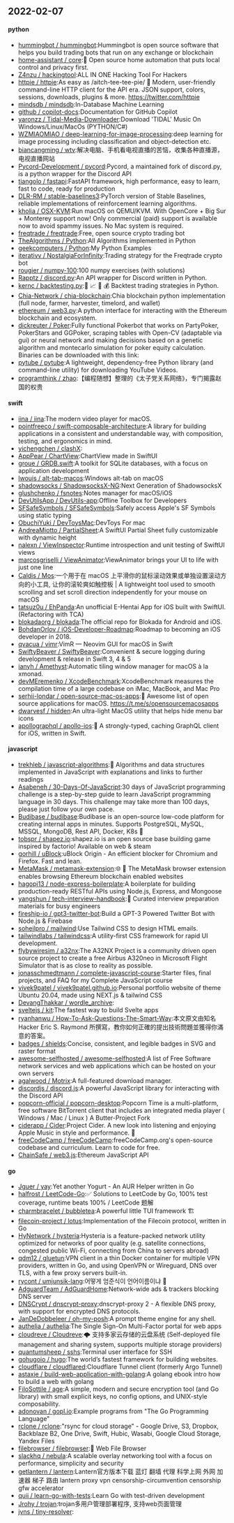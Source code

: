 ## 2022-02-07

#### python
* [hummingbot / hummingbot](https://github.com/hummingbot/hummingbot):Hummingbot is open source software that helps you build trading bots that run on any exchange or blockchain
* [home-assistant / core](https://github.com/home-assistant/core):🏡
Open source home automation that puts local control and privacy first.
* [Z4nzu / hackingtool](https://github.com/Z4nzu/hackingtool):ALL IN ONE Hacking Tool For Hackers
* [httpie / httpie](https://github.com/httpie/httpie):As easy as /aitch-tee-tee-pie/
🥧
Modern, user-friendly command-line HTTP client for the API era. JSON support, colors, sessions, downloads, plugins & more. https://twitter.com/httpie
* [mindsdb / mindsdb](https://github.com/mindsdb/mindsdb):In-Database Machine Learning
* [github / copilot-docs](https://github.com/github/copilot-docs):Documentation for GitHub Copilot
* [yaronzz / Tidal-Media-Downloader](https://github.com/yaronzz/Tidal-Media-Downloader):Download 'TIDAL' Music On Windows/Linux/MacOs (PYTHON/C#)
* [WZMIAOMIAO / deep-learning-for-image-processing](https://github.com/WZMIAOMIAO/deep-learning-for-image-processing):deep learning for image processing including classification and object-detection etc.
* [biancangming / wtv](https://github.com/biancangming/wtv):解决电脑、手机看电视直播的苦恼，收集各种直播源，电视直播网站
* [Pycord-Development / pycord](https://github.com/Pycord-Development/pycord):Pycord, a maintained fork of discord.py, is a python wrapper for the Discord API
* [tiangolo / fastapi](https://github.com/tiangolo/fastapi):FastAPI framework, high performance, easy to learn, fast to code, ready for production
* [DLR-RM / stable-baselines3](https://github.com/DLR-RM/stable-baselines3):PyTorch version of Stable Baselines, reliable implementations of reinforcement learning algorithms.
* [kholia / OSX-KVM](https://github.com/kholia/OSX-KVM):Run macOS on QEMU/KVM. With OpenCore + Big Sur + Monterey support now! Only commercial (paid) support is available now to avoid spammy issues. No Mac system is required.
* [freqtrade / freqtrade](https://github.com/freqtrade/freqtrade):Free, open source crypto trading bot
* [TheAlgorithms / Python](https://github.com/TheAlgorithms/Python):All Algorithms implemented in Python
* [geekcomputers / Python](https://github.com/geekcomputers/Python):My Python Examples
* [iterativv / NostalgiaForInfinity](https://github.com/iterativv/NostalgiaForInfinity):Trading strategy for the Freqtrade crypto bot
* [rougier / numpy-100](https://github.com/rougier/numpy-100):100 numpy exercises (with solutions)
* [Rapptz / discord.py](https://github.com/Rapptz/discord.py):An API wrapper for Discord written in Python.
* [kernc / backtesting.py](https://github.com/kernc/backtesting.py):🔎
📈
🐍
💰
Backtest trading strategies in Python.
* [Chia-Network / chia-blockchain](https://github.com/Chia-Network/chia-blockchain):Chia blockchain python implementation (full node, farmer, harvester, timelord, and wallet)
* [ethereum / web3.py](https://github.com/ethereum/web3.py):A python interface for interacting with the Ethereum blockchain and ecosystem.
* [dickreuter / Poker](https://github.com/dickreuter/Poker):Fully functional Pokerbot that works on PartyPoker, PokerStars and GGPoker, scraping tables with Open-CV (adaptable via gui) or neural network and making decisions based on a genetic algorithm and montecarlo simulation for poker equity calculation. Binaries can be downloaded with this link:
* [pytube / pytube](https://github.com/pytube/pytube):A lightweight, dependency-free Python library (and command-line utility) for downloading YouTube Videos.
* [programthink / zhao](https://github.com/programthink/zhao):【编程随想】整理的《太子党关系网络》，专门揭露赵国的权贵

#### swift
* [iina / iina](https://github.com/iina/iina):The modern video player for macOS.
* [pointfreeco / swift-composable-architecture](https://github.com/pointfreeco/swift-composable-architecture):A library for building applications in a consistent and understandable way, with composition, testing, and ergonomics in mind.
* [yichengchen / clashX](https://github.com/yichengchen/clashX):
* [AppPear / ChartView](https://github.com/AppPear/ChartView):ChartView made in SwiftUI
* [groue / GRDB.swift](https://github.com/groue/GRDB.swift):A toolkit for SQLite databases, with a focus on application development
* [lwouis / alt-tab-macos](https://github.com/lwouis/alt-tab-macos):Windows alt-tab on macOS
* [shadowsocks / ShadowsocksX-NG](https://github.com/shadowsocks/ShadowsocksX-NG):Next Generation of ShadowsocksX
* [glushchenko / fsnotes](https://github.com/glushchenko/fsnotes):Notes manager for macOS/iOS
* [DevUtilsApp / DevUtils-app](https://github.com/DevUtilsApp/DevUtils-app):Offline Toolbox for Developers
* [SFSafeSymbols / SFSafeSymbols](https://github.com/SFSafeSymbols/SFSafeSymbols):Safely access Apple's SF Symbols using static typing
* [ObuchiYuki / DevToysMac](https://github.com/ObuchiYuki/DevToysMac):DevToys For mac
* [AndreaMiotto / PartialSheet](https://github.com/AndreaMiotto/PartialSheet):A SwiftUI Partial Sheet fully customizable with dynamic height
* [nalexn / ViewInspector](https://github.com/nalexn/ViewInspector):Runtime introspection and unit testing of SwiftUI views
* [marcosgriselli / ViewAnimator](https://github.com/marcosgriselli/ViewAnimator):ViewAnimator brings your UI to life with just one line
* [Caldis / Mos](https://github.com/Caldis/Mos):一个用于在 macOS 上平滑你的鼠标滚动效果或单独设置滚动方向的小工具, 让你的滚轮爽如触控板 | A lightweight tool used to smooth scrolling and set scroll direction independently for your mouse on macOS
* [tatsuz0u / EhPanda](https://github.com/tatsuz0u/EhPanda):An unofficial E-Hentai App for iOS built with SwiftUI. (Refactoring with TCA)
* [blokadaorg / blokada](https://github.com/blokadaorg/blokada):The official repo for Blokada for Android and iOS.
* [BohdanOrlov / iOS-Developer-Roadmap](https://github.com/BohdanOrlov/iOS-Developer-Roadmap):Roadmap to becoming an iOS developer in 2018.
* [qvacua / vimr](https://github.com/qvacua/vimr):VimR — Neovim GUI for macOS in Swift
* [SwiftyBeaver / SwiftyBeaver](https://github.com/SwiftyBeaver/SwiftyBeaver):Convenient & secure logging during development & release in Swift 3, 4 & 5
* [ianyh / Amethyst](https://github.com/ianyh/Amethyst):Automatic tiling window manager for macOS à la xmonad.
* [devMEremenko / XcodeBenchmark](https://github.com/devMEremenko/XcodeBenchmark):XcodeBenchmark measures the compilation time of a large codebase on iMac, MacBook, and Mac Pro
* [serhii-londar / open-source-mac-os-apps](https://github.com/serhii-londar/open-source-mac-os-apps):🚀
Awesome list of open source applications for macOS. https://t.me/s/opensourcemacosapps
* [dwarvesf / hidden](https://github.com/dwarvesf/hidden):An ultra-light MacOS utility that helps hide menu bar icons
* [apollographql / apollo-ios](https://github.com/apollographql/apollo-ios):📱
A strongly-typed, caching GraphQL client for iOS, written in Swift.

#### javascript
* [trekhleb / javascript-algorithms](https://github.com/trekhleb/javascript-algorithms):📝
Algorithms and data structures implemented in JavaScript with explanations and links to further readings
* [Asabeneh / 30-Days-Of-JavaScript](https://github.com/Asabeneh/30-Days-Of-JavaScript):30 days of JavaScript programming challenge is a step-by-step guide to learn JavaScript programming language in 30 days. This challenge may take more than 100 days, please just follow your own pace.
* [Budibase / budibase](https://github.com/Budibase/budibase):Budibase is an open-source low-code platform for creating internal apps in minutes. Supports PostgreSQL, MySQL, MSSQL, MongoDB, Rest API, Docker, K8s
🚀
* [tobspr / shapez.io](https://github.com/tobspr/shapez.io):shapez.io is an open source base building game inspired by factorio! Available on web & steam
* [gorhill / uBlock](https://github.com/gorhill/uBlock):uBlock Origin - An efficient blocker for Chromium and Firefox. Fast and lean.
* [MetaMask / metamask-extension](https://github.com/MetaMask/metamask-extension):🌐
🔌
The MetaMask browser extension enables browsing Ethereum blockchain enabled websites
* [hagopj13 / node-express-boilerplate](https://github.com/hagopj13/node-express-boilerplate):A boilerplate for building production-ready RESTful APIs using Node.js, Express, and Mongoose
* [yangshun / tech-interview-handbook](https://github.com/yangshun/tech-interview-handbook):💯
Curated interview preparation materials for busy engineers
* [fireship-io / gpt3-twitter-bot](https://github.com/fireship-io/gpt3-twitter-bot):Build a GPT-3 Powered Twitter Bot with Node.js & Firebase
* [soheilpro / mailwind](https://github.com/soheilpro/mailwind):Use Tailwind CSS to design HTML emails.
* [tailwindlabs / tailwindcss](https://github.com/tailwindlabs/tailwindcss):A utility-first CSS framework for rapid UI development.
* [flybywiresim / a32nx](https://github.com/flybywiresim/a32nx):The A32NX Project is a community driven open source project to create a free Airbus A320neo in Microsoft Flight Simulator that is as close to reality as possible.
* [jonasschmedtmann / complete-javascript-course](https://github.com/jonasschmedtmann/complete-javascript-course):Starter files, final projects, and FAQ for my Complete JavaScript course
* [vivek9patel / vivek9patel.github.io](https://github.com/vivek9patel/vivek9patel.github.io):Personal portfolio website of theme Ubuntu 20.04, made using NEXT.js & tailwind CSS
* [DevangThakkar / wordle_archive](https://github.com/DevangThakkar/wordle_archive):
* [sveltejs / kit](https://github.com/sveltejs/kit):The fastest way to build Svelte apps
* [ryanhanwu / How-To-Ask-Questions-The-Smart-Way](https://github.com/ryanhanwu/How-To-Ask-Questions-The-Smart-Way):本文原文由知名 Hacker Eric S. Raymond 所撰寫，教你如何正確的提出技術問題並獲得你滿意的答案。
* [badges / shields](https://github.com/badges/shields):Concise, consistent, and legible badges in SVG and raster format
* [awesome-selfhosted / awesome-selfhosted](https://github.com/awesome-selfhosted/awesome-selfhosted):A list of Free Software network services and web applications which can be hosted on your own servers
* [agalwood / Motrix](https://github.com/agalwood/Motrix):A full-featured download manager.
* [discordjs / discord.js](https://github.com/discordjs/discord.js):A powerful JavaScript library for interacting with the Discord API
* [popcorn-official / popcorn-desktop](https://github.com/popcorn-official/popcorn-desktop):Popcorn Time is a multi-platform, free software BitTorrent client that includes an integrated media player ( Windows / Mac / Linux ) A Butter-Project Fork
* [ciderapp / Cider](https://github.com/ciderapp/Cider):Project Cider. A new look into listening and enjoying Apple Music in style and performance.
🚀
* [freeCodeCamp / freeCodeCamp](https://github.com/freeCodeCamp/freeCodeCamp):freeCodeCamp.org's open-source codebase and curriculum. Learn to code for free.
* [ChainSafe / web3.js](https://github.com/ChainSafe/web3.js):Ethereum JavaScript API

#### go
* [Jguer / yay](https://github.com/Jguer/yay):Yet another Yogurt - An AUR Helper written in Go
* [halfrost / LeetCode-Go](https://github.com/halfrost/LeetCode-Go):✅
Solutions to LeetCode by Go, 100% test coverage, runtime beats 100% / LeetCode 题解
* [charmbracelet / bubbletea](https://github.com/charmbracelet/bubbletea):A powerful little TUI framework
🏗
* [filecoin-project / lotus](https://github.com/filecoin-project/lotus):Implementation of the Filecoin protocol, written in Go
* [HyNetwork / hysteria](https://github.com/HyNetwork/hysteria):Hysteria is a feature-packed network utility optimized for networks of poor quality (e.g. satellite connections, congested public Wi-Fi, connecting from China to servers abroad)
* [qdm12 / gluetun](https://github.com/qdm12/gluetun):VPN client in a thin Docker container for multiple VPN providers, written in Go, and using OpenVPN or Wireguard, DNS over TLS, with a few proxy servers built-in.
* [rycont / umjunsik-lang](https://github.com/rycont/umjunsik-lang):어떻게 엄준식이 언어이름이냐
🤣
* [AdguardTeam / AdGuardHome](https://github.com/AdguardTeam/AdGuardHome):Network-wide ads & trackers blocking DNS server
* [DNSCrypt / dnscrypt-proxy](https://github.com/DNSCrypt/dnscrypt-proxy):dnscrypt-proxy 2 - A flexible DNS proxy, with support for encrypted DNS protocols.
* [JanDeDobbeleer / oh-my-posh](https://github.com/JanDeDobbeleer/oh-my-posh):A prompt theme engine for any shell.
* [authelia / authelia](https://github.com/authelia/authelia):The Single Sign-On Multi-Factor portal for web apps
* [cloudreve / Cloudreve](https://github.com/cloudreve/Cloudreve):🌩
支持多家云存储的云盘系统 (Self-deployed file management and sharing system, supports multiple storage providers)
* [quantumsheep / sshs](https://github.com/quantumsheep/sshs):Terminal user interface for SSH
* [gohugoio / hugo](https://github.com/gohugoio/hugo):The world’s fastest framework for building websites.
* [cloudflare / cloudflared](https://github.com/cloudflare/cloudflared):Cloudflare Tunnel client (formerly Argo Tunnel)
* [astaxie / build-web-application-with-golang](https://github.com/astaxie/build-web-application-with-golang):A golang ebook intro how to build a web with golang
* [FiloSottile / age](https://github.com/FiloSottile/age):A simple, modern and secure encryption tool (and Go library) with small explicit keys, no config options, and UNIX-style composability.
* [adonovan / gopl.io](https://github.com/adonovan/gopl.io):Example programs from "The Go Programming Language"
* [rclone / rclone](https://github.com/rclone/rclone):"rsync for cloud storage" - Google Drive, S3, Dropbox, Backblaze B2, One Drive, Swift, Hubic, Wasabi, Google Cloud Storage, Yandex Files
* [filebrowser / filebrowser](https://github.com/filebrowser/filebrowser):📂
Web File Browser
* [slackhq / nebula](https://github.com/slackhq/nebula):A scalable overlay networking tool with a focus on performance, simplicity and security
* [getlantern / lantern](https://github.com/getlantern/lantern):Lantern官方版本下载 蓝灯 翻墙 代理 科学上网 外网 加速器 梯子 路由 lantern proxy vpn censorship-circumvention censorship gfw accelerator
* [quii / learn-go-with-tests](https://github.com/quii/learn-go-with-tests):Learn Go with test-driven development
* [Jrohy / trojan](https://github.com/Jrohy/trojan):trojan多用户管理部署程序, 支持web页面管理
* [jvns / tiny-resolver](https://github.com/jvns/tiny-resolver):
